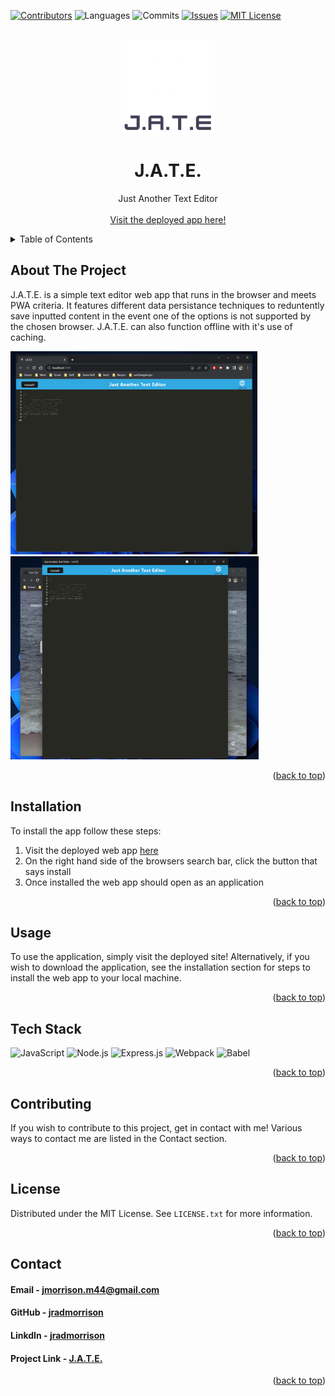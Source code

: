 <!-- Improved compatibility of back to top link: See: https://github.com/othneildrew/Best-README-Template/pull/73 -->
<a name="readme-top"></a>
<!--
*** Thanks for checking out the Best-README-Template. If you have a suggestion
*** that would make this better, please fork the repo and create a pull request
*** or simply open an issue with the tag "enhancement".
*** Don't forget to give the project a star!
*** Thanks again! Now go create something AMAZING! :D
-->

<!-- PROJECT SHIELDS -->
<!--
*** I'm using markdown "reference style" links for readability.
*** Reference links are enclosed in brackets [ ] instead of parentheses ( ).
*** See the bottom of this document for the declaration of the reference variables
*** for contributors-url, forks-url, etc. This is an optional, concise syntax you may use.
*** https://www.markdownguide.org/basic-syntax/#reference-style-links
-->
[![Contributors][contributors-shield]][contributors-url]
![Languages][top-lang-shield]
![Commits][commits-shield]
[![Issues][issues-shield]][issues-url]
[![MIT License][license-shield]][license-url]


<!-- PROJECT LOGO -->
<br />
<div align="center">
  <a href="https://github.com/jradmorrison/jate">
    <img src="./client/src/images/logo.png" alt="Logo" width="150" height="150">
  </a>

<h1 align="center">J.A.T.E.</h1>

  <p align="center">
    Just Another Text Editor
    <br><br>
    <a href="" target="_blank">Visit the deployed app here!</a>
  </p>
</div>


<!-- TABLE OF CONTENTS -->
<details>
  <summary>Table of Contents</summary>
  <ol>
    <li><a href="#about-the-project">About The Project</a></li>
    <li><a href="#installation">Installation</a></li>
    <li><a href="#usage">Usage</a></li>
    <li><a href="#contributing">Contributing</a></li>
    <li><a href="#license">License</a></li>
    <li><a href="#contact">Contact</a></li>
  </ol>
</details>


<!-- ABOUT THE PROJECT -->
## About The Project

J.A.T.E. is a simple text editor web app that runs in the browser and meets PWA criteria. It features different data persistance techniques to reduntently save inputted content in the event one of the options is not supported by the chosen browser. J.A.T.E. can also function offline with it's use of caching. 

<img src="./assets/screenshot2.png" height="325px"><img src="./assets/screenshot1.png" height="325px">

<p align="right">(<a href="#readme-top">back to top</a>)</p>

<!-- Installation instructions -->
## Installation

To install the app follow these steps:

1. Visit the deployed web app <a href="" target="_blank">here</a>
2. On the right hand side of the browsers search bar, click the button that says install
3. Once installed the web app should open as an application

<p align="right">(<a href="#readme-top">back to top</a>)</p>


<!-- USAGE EXAMPLES -->
## Usage

To use the application, simply visit the deployed site! Alternatively, if you wish to download the application, see the installation section for steps to install the web app to your local machine.

<p align="right">(<a href="#readme-top">back to top</a>)</p>


## Tech Stack

<a name="tech-stack"></a>
![JavaScript](https://img.shields.io/badge/JavaScript-%23F7DF1E.svg?style=for-the-badge&logo=javascript&logoColor=%23black)
![Node.js](https://img.shields.io/badge/Node.js-%23339933.svg?style=for-the-badge&logo=node.js&logoColor=%23white)
![Express.js](https://img.shields.io/badge/express.js-%23404d59.svg?style=for-the-badge&logo=express&logoColor=%2361DAFB)
![Webpack](https://img.shields.io/badge/webpack-%238DD6F9.svg?style=for-the-badge&logo=webpack&logoColor=black)
![Babel](https://img.shields.io/badge/Babel-F9DC3e?style=for-the-badge&logo=babel&logoColor=black)


<p align="right">(<a href="#readme-top">back to top</a>)</p>


<!-- CONTRIBUTING -->
## Contributing

If you wish to contribute to this project, get in contact with me! Various ways to contact me are listed in the Contact section.

<p align="right">(<a href="#readme-top">back to top</a>)</p>



<!-- LICENSE -->
## License

Distributed under the MIT License. See `LICENSE.txt` for more information.

<p align="right">(<a href="#readme-top">back to top</a>)</p>



<!-- CONTACT -->
## Contact

<h4>Email - <a href="mailto:jmorrison.m44@gmail.com">jmorrison.m44@gmail.com</a></h4>

<h4>GitHub - <a href="https://github.com/jradmorrison">jradmorrison</a></h4>

<h4>LinkdIn - <a href="https://linkedin.com/in/jradmorrison">jradmorrison</a></h4>

<h4>Project Link - <a href="https://github.com/jradmorrison/jate">J.A.T.E.</a></h4>

<p align="right">(<a href="#readme-top">back to top</a>)</p>


<!-- MARKDOWN LINKS & IMAGES -->
<!-- https://www.markdownguide.org/basic-syntax/#reference-style-links -->
[contributors-shield]: https://img.shields.io/github/contributors/jradmorrison/jate.svg?style=for-the-badge
[contributors-url]: https://github.com/jradmorrison/jate/graphs/contributors
[forks-shield]: https://img.shields.io/github/forks/jradmorrison/jate.svg?style=for-the-badge
[forks-url]: https://github.com/jradmorrison/jate/network/members
[stars-shield]: https://img.shields.io/github/stars/jradmorrison/jate.svg?style=for-the-badge
[stars-url]: https://github.com/jradmorrison/jate/stargazers
[issues-shield]: https://img.shields.io/github/issues/jradmorrison/jate.svg?style=for-the-badge
[issues-url]: https://github.com/jradmorrison/jate/issues
[license-shield]: https://img.shields.io/github/license/jradmorrison/jate.svg?style=for-the-badge
[license-url]: https://github.com/jradmorrison/jate/blob/master/LICENSE.txt
[linkedin-shield]: https://img.shields.io/badge/-LinkedIn-black.svg?style=for-the-badge&logo=linkedin&colorB=555
[linkedin-url]: https://linkedin.com/in/jradmorrison
[product-screenshot]: images/screenshot.png
[Next.js]: https://img.shields.io/badge/next.js-000000?style=for-the-badge&logo=nextdotjs&logoColor=white
[Next-url]: https://nextjs.org/
[React.js]: https://img.shields.io/badge/React-20232A?style=for-the-badge&logo=react&logoColor=61DAFB
[React-url]: https://reactjs.org/
[Vue.js]: https://img.shields.io/badge/Vue.js-35495E?style=for-the-badge&logo=vuedotjs&logoColor=4FC08D
[Vue-url]: https://vuejs.org/
[Angular.io]: https://img.shields.io/badge/Angular-DD0031?style=for-the-badge&logo=angular&logoColor=white
[Angular-url]: https://angular.io/
[Svelte.dev]: https://img.shields.io/badge/Svelte-4A4A55?style=for-the-badge&logo=svelte&logoColor=FF3E00
[Svelte-url]: https://svelte.dev/
[Laravel.com]: https://img.shields.io/badge/Laravel-FF2D20?style=for-the-badge&logo=laravel&logoColor=white
[Laravel-url]: https://laravel.com
[Bootstrap.com]: https://img.shields.io/badge/Bootstrap-563D7C?style=for-the-badge&logo=bootstrap&logoColor=white
[Bootstrap-url]: https://getbootstrap.com
[JQuery.com]: https://img.shields.io/badge/jQuery-0769AD?style=for-the-badge&logo=jquery&logoColor=white
[JQuery-url]: https://jquery.com 
[top-lang-shield]: https://img.shields.io/github/languages/top/jradmorrison/jate.svg?style=for-the-badge
[commits-shield]: https://img.shields.io/github/commit-activity/t/jradmorrison/jate.svg?style=for-the-badge
